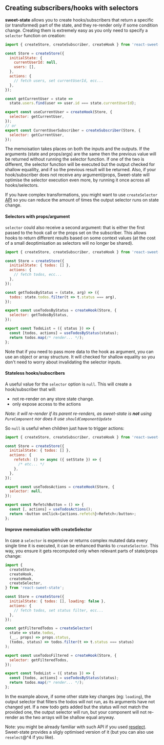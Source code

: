 ## Creating subscribers/hooks with selectors

**sweet-state** allows you to create hooks/subscribers that return a specific (or transformed) part of the state, and they re-render only if some condition change. Creating them is extremely easy as you only need to specify a `selector` function on creation:

```js
import { createStore, createSubscriber, createHook } from 'react-sweet-state';

const Store = createStore({
  initialState: {
    currentUserId: null,
    users: [],
  },
  actions: {
    // fetch users, set currentUserId, ecc...
  },
});

const getCurrentUser = state =>
  state.users.find(user => user.id === state.currentUserId);

export const useCurrentUser = createHook(Store, {
  selector: getCurrentUser,
});
// or
export const CurrentUserSubscriber = createSubscriber(Store, {
  selector: getCurrentUser,
});
```

The memoisation takes places on both the inputs and the outputs. If the arguments (state and props/args) are the same then the previous value will be returned without running the selector function. If one of the two is different, the selector function will be executed but the output checked for shallow equalilty, and if so the previous result will be returned.
Also, if your hook/subscriber does not receive any argument/props, Sweet-state will optimise the selector execution even more, by running it once across all hooks/selectors.

If you have complex transformations, you might want to use `createSelector` [API](#improve-memoisation-with-createSelector)
so you can reduce the amount of times the output selector runs on state change.

#### Selectors with props/argument

`selector` could also receive a second argument: that is either the first passed to the hook call or the props set on the subscriber. This allows hooks to return different results based on some context values (at the cost of a small deoptimisation as selectors will no longer be shared).

```js
import { createStore, createSubscriber, createHook } from 'react-sweet-state';

const Store = createStore({
  initialState: { todos: [] },
  actions: {
    // fetch todos, ecc...
  },
});

const getTodosByStatus = (state, arg) => ({
  todos: state.todos.filter(t => t.status === arg),
});

export const useTodosByStatus = createHook(Store, {
  selector: getTodosByStatus,
});

export const TodoList = ({ status }) => {
  const [todos, actions] = useTodosByStatus(status);
  return todos.map(/* render... */);
};
```

Note that if you need to pass more data to the hook as argument, you can use an object or array structure. It will checked for shallow equality so you don't need to worry about invalidating the selector inputs.

#### Stateless hooks/subscribers

A useful value for the `selector` option is `null`. This will create a hook/subscriber that will:

- not re-render on any store state change.
- only expose access to the actions

_Note: it will re-render if its parent re-renders, as sweet-state is **not** using `PureComponent` nor does it use `shouldComponentUpdate`_

So `null` is useful when children just have to trigger actions:

```js
import { createStore, createSubscriber, createHook } from 'react-sweet-state';

const Store = createStore({
  initialState: { todos: [] },
  actions: {
    refetch: () => async ({ setState }) => {
      /* etc... */
    },
  },
});

export const useTodosActions = createHook(Store, {
  selector: null,
});

export const RefetchButton = () => {
  const [, actions] = useTodosActions();
  return <button onClick={actions.refetch}>Refetch</button>;
};
```

#### Improve memoisation with createSelector

In case a `selector` is expensive or returns complex mutated data every single time it is executed, it can be enhanced thanks to `createSelector`. This way, you ensure it gets recomputed only when relevant parts of state/props change:

```js
import {
  createStore,
  createHook,
  createHook,
  createSelector,
} from 'react-sweet-state';

const Store = createStore({
  initialState: { todos: [], loading: false },
  actions: {
    // fetch todos, set status filter, ecc...
  },
});

const getFilteredTodos = createSelector(
  state => state.todos,
  (__, props) => props.status,
  (todos, status) => todos.filter(t => t.status === status)
);

export const useTodosFiltered = createHook(Store, {
  selector: getFilteredTodos,
});

export const TodoList = ({ status }) => {
  const [todos, actions] = useTodosByStatus(status);
  return todos.map(/* render... */);
};
```

In the example above, if some other state key changes (eg: `loading`), the output selector that filters the todos will not run, as its arguments have not changed yet. If a new todo gets added but the status will not match the provided one, the output selector will run, but your component will not re-render as the two arrays will be shallow equal anyway.

Note: you might be already familiar with such API if you used [reselect](https://github.com/reduxjs/reselect). Sweet-state provides a sligly optimised version of it (but you can also use `reselect`@^4 if you like).
